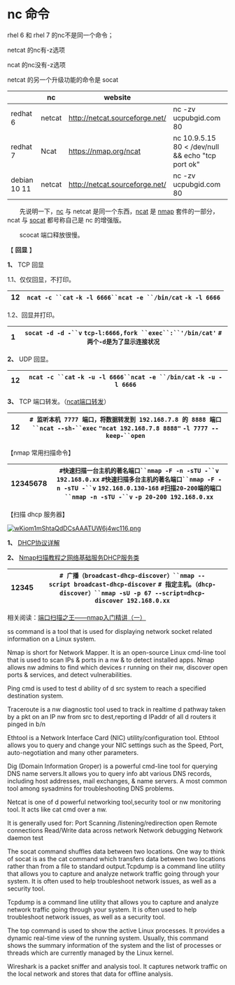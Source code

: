 # nc 命令

rhel 6  和 rhel 7 的nc不是同一个命令；

netcat 的nc有-z选项

ncat 的nc没有-z选项

netcat 的另一个升级功能的命令是 socat

|              | nc     | website                        |                                                   |
| ------------ | ------ | ------------------------------ | ------------------------------------------------- |
| redhat 6     | netcat | http://netcat.sourceforge.net/ | nc -zv ucpubgid.com 80                            |
| redhat 7     | Ncat   | https://nmap.org/ncat          | nc 10.9.5.15 80 < /dev/null && echo "tcp port ok" |
| debian 10 11 | netcat | http://netcat.sourceforge.net/ | nc -zv ucpubgid.com 80                            |


　　先说明一下，[nc](http://www.tutorialspoint.com/unix_commands/nc.htm) 与 netcat 是同一个东西，[ncat](https://nmap.org/ncat/) 是 [nmap](https://nmap.org/) 套件的一部分，ncat 与 [socat](http://www.dest-unreach.org/socat/) 都号称自己是 nc 的增强版。

　　scocat 端口释放很慢。

【 **回显** 】

 **1、** TCP 回显

1.1、仅仅回显，不打印。

| 12 | `ncat -c ``cat` `-k -l 6666``ncat -e ``/bin/cat` `-k -l 6666` |
| -- | --------------------------------------------------------------------------- |

1.2、回显并打印。

| 1 | `socat -d -d -``v` `tcp-l:6666,fork ``exec``:``'/bin/cat'` `#两个-d是为了显示连接状况` |
| - | ------------------------------------------------------------------------------------------------ |

 **2、** UDP 回显。

| 12 | `ncat -c ``cat` `-k -u -l 6666``ncat -e ``/bin/cat` `-k -u -l 6666` |
| -- | ----------------------------------------------------------------------------------- |

 **3、** TCP 端口转发。（[ncat端口转发](http://www.jianshu.com/p/9db274484811)）

| 12 | `# 监听本机 7777 端口，将数据转发到 192.168.7.8 的 8888 端口``ncat --sh-``exec` `"ncat 192.168.7.8 8888"` `-l 7777 --keep-``open` |
| -- | --------------------------------------------------------------------------------------------------------------------------------------------------- |

【nmap 常用扫描命令】

| 12345678 | `#快速扫描一台主机的著名端口``nmap -F -n -sTU -``v` `192.168.0.xx` `#快速扫描多台主机的著名端口``nmap -F -n -sTU -``v` `192.168.0.130-168` `#扫描20-200端的端口``nmap -n -sTU -``v` `-p 20-200 192.168.0.xx` |
| -------- | ------------------------------------------------------------------------------------------------------------------------------------------------------------------------------------------------------------------------------------- |

【扫描 dhcp 服务器】

[![wKiom1mShtaQdDCsAAATUW6j4wc116.png](https://s4.51cto.com/wyfs02/M01/9E/90/wKiom1mShtaQdDCsAAATUW6j4wc116.png "dhcp.png")](https://s4.51cto.com/wyfs02/M01/9E/90/wKiom1mShtaQdDCsAAATUW6j4wc116.png)

 **1、** [DHCP协议详解](http://blog.chinaunix.net/uid-29158166-id-4575490.html)

 **2、** [Nmap扫描教程之网络基础服务DHCP服务类](http://blog.csdn.net/daxueba/article/details/46635379)

| 12345 | `# 广播（broadcast-dhcp-discover）``nmap --script broadcast-dhcp-discover` `# 指定主机。（dhcp-discover）``nmap -sU -p 67 --script=dhcp-discover 192.168.0.xx` |
| ----- | --------------------------------------------------------------------------------------------------------------------------------------------------------------------------- |

相关阅读：[端口扫描之王——nmap入门精讲（一）](http://www.cnblogs.com/st-leslie/p/5115280.html?spm=a2c6h.12873639.article-detail.12.2873196fpe9sUP)


ss command is a tool that is used for displaying network socket related information on a Linux system.

Nmap is short for Network Mapper. It is an open-source Linux cmd-line tool that is used to scan IPs & ports in a nw & to detect installed apps. Nmap allows nw admins to find which devices r running on their nw, discover open ports & services, and detect vulnerabilities.

Ping cmd is used to test d ability of d src system to reach a specified destination system.

Traceroute is a nw diagnostic tool used to track in realtime d pathway taken by a pkt on an IP nw from src to dest,reporting d IPaddr of all d routers it pinged in b/n

Ethtool is a Network Interface Card (NIC) utility/configuration tool. Ethtool allows you to query and change your NIC settings such as the Speed, Port, auto-negotiation and many other parameters.


Dig (Domain Information Groper) is a powerful cmd-line tool for querying DNS name servers.It allows you to query info abt various DNS records, including host addresses, mail exchanges, & name servers. A most common tool among sysadmins for troubleshooting DNS problems.


Netcat is one of d powerful networking tool,security tool or nw monitoring tool. It acts like cat cmd over a nw.

It is generally used for:
Port Scanning /listening/redirection
open Remote connections
Read/Write data across network
Network debugging
Network daemon test


The socat command shuffles data between two locations. One way to think of socat is as the cat command which transfers data between two locations rather than from a file to standard output.Tcpdump is a command line utility that allows you to capture and analyze network traffic going through your system. It is often used to help troubleshoot network issues, as well as a security tool.


Tcpdump is a command line utility that allows you to capture and analyze network traffic going through your system. It is often used to help troubleshoot network issues, as well as a security tool.

The top command is used to show the active Linux processes. It provides a dynamic real-time view of the running system. Usually, this command shows the summary information of the system and the list of processes or threads which are currently managed by the Linux kernel.

Wireshark is a packet sniffer and analysis tool. It captures network traffic on the local network and stores that data for offline analysis.
